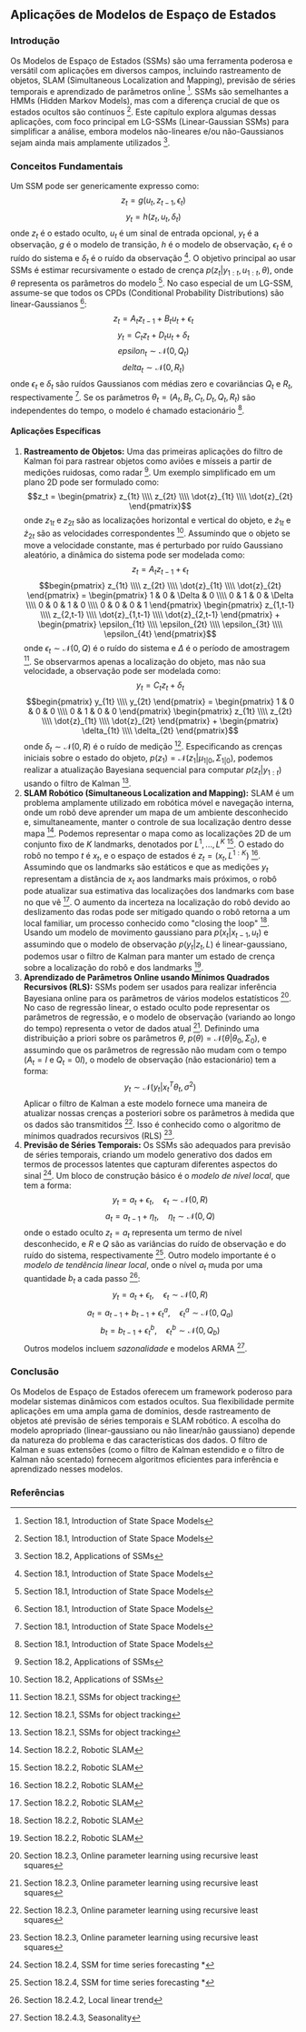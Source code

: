 ## Aplicações de Modelos de Espaço de Estados
### Introdução
Os Modelos de Espaço de Estados (SSMs) são uma ferramenta poderosa e versátil com aplicações em diversos campos, incluindo rastreamento de objetos, SLAM (Simultaneous Localization and Mapping), previsão de séries temporais e aprendizado de parâmetros online [^1]. SSMs são semelhantes a HMMs (Hidden Markov Models), mas com a diferença crucial de que os estados ocultos são contínuos [^1]. Este capítulo explora algumas dessas aplicações, com foco principal em LG-SSMs (Linear-Gaussian SSMs) para simplificar a análise, embora modelos não-lineares e/ou não-Gaussianos sejam ainda mais amplamente utilizados [^2].

### Conceitos Fundamentais
Um SSM pode ser genericamente expresso como:
$$z_t = g(u_t, z_{t-1}, \epsilon_t)$$
$$y_t = h(z_t, u_t, \delta_t)$$
onde $z_t$ é o estado oculto, $u_t$ é um sinal de entrada opcional, $y_t$ é a observação, $g$ é o modelo de transição, $h$ é o modelo de observação, $\epsilon_t$ é o ruído do sistema e $\delta_t$ é o ruído da observação [^1]. O objetivo principal ao usar SSMs é estimar recursivamente o estado de crença $p(z_t|y_{1:t}, u_{1:t}, \theta)$, onde $\theta$ representa os parâmetros do modelo [^1]. No caso especial de um LG-SSM, assume-se que todos os CPDs (Conditional Probability Distributions) são linear-Gaussianos [^1]:
$$z_t = A_t z_{t-1} + B_t u_t + \epsilon_t$$
$$y_t = C_t z_t + D_t u_t + \delta_t$$
$$epsilon_t \sim \mathcal{N}(0, Q_t)$$
$$delta_t \sim \mathcal{N}(0, R_t)$$
onde $\epsilon_t$ e $\delta_t$ são ruídos Gaussianos com médias zero e covariâncias $Q_t$ e $R_t$, respectivamente [^1]. Se os parâmetros $\theta_t = (A_t, B_t, C_t, D_t, Q_t, R_t)$ são independentes do tempo, o modelo é chamado estacionário [^1].

#### Aplicações Específicas
1.  **Rastreamento de Objetos:** Uma das primeiras aplicações do filtro de Kalman foi para rastrear objetos como aviões e mísseis a partir de medições ruidosas, como radar [^2]. Um exemplo simplificado em um plano 2D pode ser formulado como:
$$z_t = \begin{pmatrix} z_{1t} \\\\ z_{2t} \\\\ \dot{z}_{1t} \\\\ \dot{z}_{2t} \end{pmatrix}$$
onde $z_{1t}$ e $z_{2t}$ são as localizações horizontal e vertical do objeto, e $\dot{z}_{1t}$ e $\dot{z}_{2t}$ são as velocidades correspondentes [^2]. Assumindo que o objeto se move a velocidade constante, mas é perturbado por ruído Gaussiano aleatório, a dinâmica do sistema pode ser modelada como:
$$z_t = A_t z_{t-1} + \epsilon_t$$
$$begin{pmatrix} z_{1t} \\\\ z_{2t} \\\\ \dot{z}_{1t} \\\\ \dot{z}_{2t} \end{pmatrix} = \begin{pmatrix} 1 & 0 & \Delta & 0 \\\\ 0 & 1 & 0 & \Delta \\\\ 0 & 0 & 1 & 0 \\\\ 0 & 0 & 0 & 1 \end{pmatrix} \begin{pmatrix} z_{1,t-1} \\\\ z_{2,t-1} \\\\ \dot{z}_{1,t-1} \\\\ \dot{z}_{2,t-1} \end{pmatrix} + \begin{pmatrix} \epsilon_{1t} \\\\ \epsilon_{2t} \\\\ \epsilon_{3t} \\\\ \epsilon_{4t} \end{pmatrix}$$
onde $\epsilon_t \sim \mathcal{N}(0, Q)$ é o ruído do sistema e $\Delta$ é o período de amostragem [^3]. Se observarmos apenas a localização do objeto, mas não sua velocidade, a observação pode ser modelada como:
$$y_t = C_t z_t + \delta_t$$
$$begin{pmatrix} y_{1t} \\\\ y_{2t} \end{pmatrix} = \begin{pmatrix} 1 & 0 & 0 & 0 \\\\ 0 & 1 & 0 & 0 \end{pmatrix} \begin{pmatrix} z_{1t} \\\\ z_{2t} \\\\ \dot{z}_{1t} \\\\ \dot{z}_{2t} \end{pmatrix} + \begin{pmatrix} \delta_{1t} \\\\ \delta_{2t} \end{pmatrix}$$
onde $\delta_t \sim \mathcal{N}(0, R)$ é o ruído de medição [^3]. Especificando as crenças iniciais sobre o estado do objeto, $p(z_1) = \mathcal{N}(z_1|\mu_{1|0}, \Sigma_{1|0})$, podemos realizar a atualização Bayesiana sequencial para computar $p(z_t|y_{1:t})$ usando o filtro de Kalman [^3].
2.  **SLAM Robótico (Simultaneous Localization and Mapping):** SLAM é um problema amplamente utilizado em robótica móvel e navegação interna, onde um robô deve aprender um mapa de um ambiente desconhecido e, simultaneamente, manter o controle de sua localização dentro desse mapa [^5]. Podemos representar o mapa como as localizações 2D de um conjunto fixo de $K$ landmarks, denotados por $L^1, ..., L^K$ [^5]. O estado do robô no tempo $t$ é $x_t$, e o espaço de estados é $z_t = (x_t, L^{1:K})$ [^5]. Assumindo que os landmarks são estáticos e que as medições $y_t$ representam a distância de $x_t$ aos landmarks mais próximos, o robô pode atualizar sua estimativa das localizações dos landmarks com base no que vê [^5]. O aumento da incerteza na localização do robô devido ao deslizamento das rodas pode ser mitigado quando o robô retorna a um local familiar, um processo conhecido como "closing the loop" [^5].  Usando um modelo de movimento gaussiano para $p(x_t|x_{t-1}, u_t)$ e assumindo que o modelo de observação $p(y_t|z_t, L)$ é linear-gaussiano, podemos usar o filtro de Kalman para manter um estado de crença sobre a localização do robô e dos landmarks [^5].
3.  **Aprendizado de Parâmetros Online usando Mínimos Quadrados Recursivos (RLS):** SSMs podem ser usados para realizar inferência Bayesiana online para os parâmetros de vários modelos estatísticos [^6]. No caso de regressão linear, o estado oculto pode representar os parâmetros de regressão, e o modelo de observação (variando ao longo do tempo) representa o vetor de dados atual [^6]. Definindo uma distribuição a priori sobre os parâmetros $\theta$, $p(\theta) = \mathcal{N}(\theta|\theta_0, \Sigma_0)$, e assumindo que os parâmetros de regressão não mudam com o tempo ($A_t = I$ e $Q_t = 0I$), o modelo de observação (não estacionário) tem a forma:
$$y_t \sim \mathcal{N}(y_t|x_t^T \theta_t, \sigma^2)$$
Aplicar o filtro de Kalman a este modelo fornece uma maneira de atualizar nossas crenças a posteriori sobre os parâmetros à medida que os dados são transmitidos [^6]. Isso é conhecido como o algoritmo de mínimos quadrados recursivos (RLS) [^6].
4.  **Previsão de Séries Temporais:** Os SSMs são adequados para previsão de séries temporais, criando um modelo generativo dos dados em termos de processos latentes que capturam diferentes aspectos do sinal [^7]. Um bloco de construção básico é o *modelo de nível local*, que tem a forma:
$$y_t = a_t + \epsilon_t, \quad \epsilon_t \sim \mathcal{N}(0, R)$$
$$a_t = a_{t-1} + \eta_t, \quad \eta_t \sim \mathcal{N}(0, Q)$$
onde o estado oculto $z_t = a_t$ representa um termo de nível desconhecido, e $R$ e $Q$ são as variâncias do ruído de observação e do ruído do sistema, respectivamente [^7]. Outro modelo importante é o *modelo de tendência linear local*, onde o nível $a_t$ muda por uma quantidade $b_t$ a cada passo [^8]:
$$y_t = a_t + \epsilon_t, \quad \epsilon_t \sim \mathcal{N}(0, R)$$
$$a_t = a_{t-1} + b_{t-1} + \epsilon_t^a, \quad \epsilon_t^a \sim \mathcal{N}(0, Q_a)$$
$$b_t = b_{t-1} + \epsilon_t^b, \quad \epsilon_t^b \sim \mathcal{N}(0, Q_b)$$
Outros modelos incluem *sazonalidade* e modelos ARMA [^9].

### Conclusão
Os Modelos de Espaço de Estados oferecem um framework poderoso para modelar sistemas dinâmicos com estados ocultos. Sua flexibilidade permite aplicações em uma ampla gama de domínios, desde rastreamento de objetos até previsão de séries temporais e SLAM robótico. A escolha do modelo apropriado (linear-gaussiano ou não linear/não gaussiano) depende da natureza do problema e das características dos dados. O filtro de Kalman e suas extensões (como o filtro de Kalman estendido e o filtro de Kalman não scentado) fornecem algoritmos eficientes para inferência e aprendizado nesses modelos.

### Referências
[^1]: Section 18.1, Introduction of State Space Models
[^2]: Section 18.2, Applications of SSMs
[^3]: Section 18.2.1, SSMs for object tracking
[^5]: Section 18.2.2, Robotic SLAM
[^6]: Section 18.2.3, Online parameter learning using recursive least squares
[^7]: Section 18.2.4, SSM for time series forecasting *
[^8]: Section 18.2.4.2, Local linear trend
[^9]: Section 18.2.4.3, Seasonality

<!-- END -->